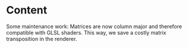 # Content
Some maintenance work: Matrices are now column major and therefore compatible with GLSL shaders. 
This way, we save a costly matrix transposition in the renderer.